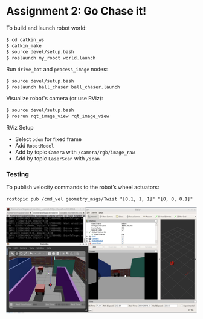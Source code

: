 # Assignment 2: Go Chase it!

To build and launch robot world:
```
$ cd catkin_ws
$ catkin_make
$ source devel/setup.bash
$ roslaunch my_robot world.launch
```

Run `drive_bot` and `process_image` nodes:
```
$ source devel/setup.bash
$ roslaunch ball_chaser ball_chaser.launch
```

Visualize robot's camera (or use RViz):
```
$ source devel/setup.bash
$ rosrun rqt_image_view rqt_image_view 
```

RViz Setup
- Select `odom` for fixed frame
- Add `RobotModel`
- Add by topic `Camera` with `/camera/rgb/image_raw`
- Add by topic `LaserScan` with `/scan`
### Testing
To publish velocity commands to the robot’s wheel actuators:
```
rostopic pub /cmd_vel geometry_msgs/Twist "[0.1, 1, 1]" "[0, 0, 0.1]"
```

![ball_chaser](ball_chaser.jpg)

